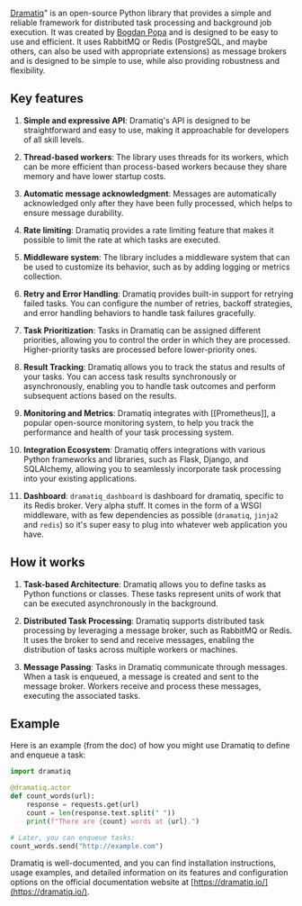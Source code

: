[Dramatiq](https://dramatiq.io/)" is an open-source Python library that provides a simple and reliable framework for distributed task processing and background job execution. It was created by [Bogdan Popa](https://github.com/Bogdanp/) and is designed to be easy to use and efficient. It uses RabbitMQ or Redis (PostgreSQL, and maybe others, can also be used with appropriate extensions) as message brokers and is designed to be simple to use, while also providing robustness and flexibility.

## Key features

1. **Simple and expressive API**: Dramatiq's API is designed to be straightforward and easy to use, making it approachable for developers of all skill levels.

1. **Thread-based workers**: The library uses threads for its workers, which can be more efficient than process-based workers because they share memory and have lower startup costs.

1. **Automatic message acknowledgment**: Messages are automatically acknowledged only after they have been fully processed, which helps to ensure message durability.

1. **Rate limiting**: Dramatiq provides a rate limiting feature that makes it possible to limit the rate at which tasks are executed.

1. **Middleware system**: The library includes a middleware system that can be used to customize its behavior, such as by adding logging or metrics collection.

1. **Retry and Error Handling**: Dramatiq provides built-in support for retrying failed tasks. You can configure the number of retries, backoff strategies, and error handling behaviors to handle task failures gracefully.

1. **Task Prioritization**: Tasks in Dramatiq can be assigned different priorities, allowing you to control the order in which they are processed. Higher-priority tasks are processed before lower-priority ones.

1. **Result Tracking**: Dramatiq allows you to track the status and results of your tasks. You can access task results synchronously or asynchronously, enabling you to handle task outcomes and perform subsequent actions based on the results.

1. **Monitoring and Metrics**: Dramatiq integrates with [[Prometheus]], a popular open-source monitoring system, to help you track the performance and health of your task processing system.

1. **Integration Ecosystem**: Dramatiq offers integrations with various Python frameworks and libraries, such as Flask, Django, and SQLAlchemy, allowing you to seamlessly incorporate task processing into your existing applications.

1. **Dashboard**: `dramatiq_dashboard` is dashboard for dramatiq, specific to its Redis broker. Very alpha stuff. It comes in the form of a WSGI middleware, with as few dependencies as possible (`dramatiq`, `jinja2` and `redis`) so it's super easy to plug into whatever web application you have.

## How it works

1. **Task-based Architecture**: Dramatiq allows you to define tasks as Python functions or classes. These tasks represent units of work that can be executed asynchronously in the background.

1. **Distributed Task Processing**: Dramatiq supports distributed task processing by leveraging a message broker, such as RabbitMQ or Redis. It uses the broker to send and receive messages, enabling the distribution of tasks across multiple workers or machines.

1. **Message Passing**: Tasks in Dramatiq communicate through messages. When a task is enqueued, a message is created and sent to the message broker. Workers receive and process these messages, executing the associated tasks.

## Example

Here is an example (from the doc) of how you might use Dramatiq to define and enqueue a task:

```python
import dramatiq

@dramatiq.actor
def count_words(url):
    response = requests.get(url)
    count = len(response.text.split(" "))
    print(f"There are {count} words at {url}.")

# Later, you can enqueue tasks:
count_words.send("http://example.com")
```

Dramatiq is well-documented, and you can find installation instructions, usage examples, and detailed information on its features and configuration options on the official documentation website at [https://dramatiq.io/](https://dramatiq.io/).
